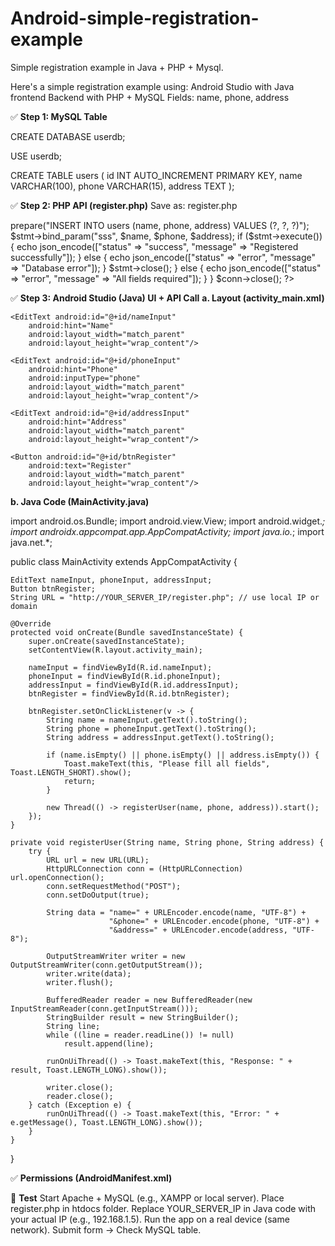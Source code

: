 # Android-simple-registration-example
Simple registration example in Java + PHP + Mysql.


Here's a simple registration example using:
Android Studio with Java frontend
Backend with PHP + MySQL
Fields: name, phone, address


✅ **Step 1: MySQL Table**


CREATE DATABASE userdb;

USE userdb;

CREATE TABLE users (
    id INT AUTO_INCREMENT PRIMARY KEY,
    name VARCHAR(100),
    phone VARCHAR(15),
    address TEXT
);



✅ **Step 2: PHP API (register.php)**
Save as: register.php

<?php
$host = "localhost";
$user = "root"; // change as per your server
$pass = "";
$db = "userdb";

$conn = new mysqli($host, $user, $pass, $db);

if ($_SERVER["REQUEST_METHOD"] == "POST") {
    $name = $_POST["name"] ?? '';
    $phone = $_POST["phone"] ?? '';
    $address = $_POST["address"] ?? '';

    if ($name && $phone && $address) {
        $stmt = $conn->prepare("INSERT INTO users (name, phone, address) VALUES (?, ?, ?)");
        $stmt->bind_param("sss", $name, $phone, $address);
        if ($stmt->execute()) {
            echo json_encode(["status" => "success", "message" => "Registered successfully"]);
        } else {
            echo json_encode(["status" => "error", "message" => "Database error"]);
        }
        $stmt->close();
    } else {
        echo json_encode(["status" => "error", "message" => "All fields required"]);
    }
}

$conn->close();
?>



✅ **Step 3: Android Studio (Java) UI + API Call**
**a. Layout (activity_main.xml)**


<LinearLayout xmlns:android="http://schemas.android.com/apk/res/android"
    android:orientation="vertical"
    android:padding="20dp"
    android:layout_width="match_parent"
    android:layout_height="match_parent">

    <EditText android:id="@+id/nameInput"
        android:hint="Name"
        android:layout_width="match_parent"
        android:layout_height="wrap_content"/>

    <EditText android:id="@+id/phoneInput"
        android:hint="Phone"
        android:inputType="phone"
        android:layout_width="match_parent"
        android:layout_height="wrap_content"/>

    <EditText android:id="@+id/addressInput"
        android:hint="Address"
        android:layout_width="match_parent"
        android:layout_height="wrap_content"/>

    <Button android:id="@+id/btnRegister"
        android:text="Register"
        android:layout_width="match_parent"
        android:layout_height="wrap_content"/>
</LinearLayout>



**b. Java Code (MainActivity.java)**

import android.os.Bundle;
import android.view.View;
import android.widget.*;
import androidx.appcompat.app.AppCompatActivity;
import java.io.*;
import java.net.*;

public class MainActivity extends AppCompatActivity {

    EditText nameInput, phoneInput, addressInput;
    Button btnRegister;
    String URL = "http://YOUR_SERVER_IP/register.php"; // use local IP or domain

    @Override
    protected void onCreate(Bundle savedInstanceState) {
        super.onCreate(savedInstanceState);
        setContentView(R.layout.activity_main);

        nameInput = findViewById(R.id.nameInput);
        phoneInput = findViewById(R.id.phoneInput);
        addressInput = findViewById(R.id.addressInput);
        btnRegister = findViewById(R.id.btnRegister);

        btnRegister.setOnClickListener(v -> {
            String name = nameInput.getText().toString();
            String phone = phoneInput.getText().toString();
            String address = addressInput.getText().toString();

            if (name.isEmpty() || phone.isEmpty() || address.isEmpty()) {
                Toast.makeText(this, "Please fill all fields", Toast.LENGTH_SHORT).show();
                return;
            }

            new Thread(() -> registerUser(name, phone, address)).start();
        });
    }

    private void registerUser(String name, String phone, String address) {
        try {
            URL url = new URL(URL);
            HttpURLConnection conn = (HttpURLConnection) url.openConnection();
            conn.setRequestMethod("POST");
            conn.setDoOutput(true);

            String data = "name=" + URLEncoder.encode(name, "UTF-8") +
                          "&phone=" + URLEncoder.encode(phone, "UTF-8") +
                          "&address=" + URLEncoder.encode(address, "UTF-8");

            OutputStreamWriter writer = new OutputStreamWriter(conn.getOutputStream());
            writer.write(data);
            writer.flush();

            BufferedReader reader = new BufferedReader(new InputStreamReader(conn.getInputStream()));
            StringBuilder result = new StringBuilder();
            String line;
            while ((line = reader.readLine()) != null)
                result.append(line);

            runOnUiThread(() -> Toast.makeText(this, "Response: " + result, Toast.LENGTH_LONG).show());

            writer.close();
            reader.close();
        } catch (Exception e) {
            runOnUiThread(() -> Toast.makeText(this, "Error: " + e.getMessage(), Toast.LENGTH_LONG).show());
        }
    }
}


✅ **Permissions (AndroidManifest.xml)**

<uses-permission android:name="android.permission.INTERNET"/>






🧪 **Test**
Start Apache + MySQL (e.g., XAMPP or local server).
Place register.php in htdocs folder.
Replace YOUR_SERVER_IP in Java code with your actual IP (e.g., 192.168.1.5).
Run the app on a real device (same network).
Submit form → Check MySQL table.

